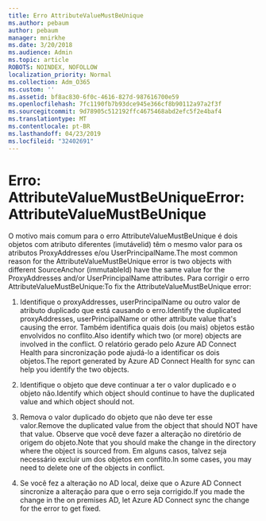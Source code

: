 ```yaml
---
title: Erro AttributeValueMustBeUnique
ms.author: pebaum
author: pebaum
manager: mnirkhe
ms.date: 3/20/2018
ms.audience: Admin
ms.topic: article
ROBOTS: NOINDEX, NOFOLLOW
localization_priority: Normal
ms.collection: Adm_O365
ms.custom: ''
ms.assetid: bf8ac830-6f0c-4616-827d-987616700e59
ms.openlocfilehash: 7fc1190fb7b93dce945e366cf8b90112a97a2f3f
ms.sourcegitcommit: 9d78905c512192ffc4675468abd2efc5f2e4baf4
ms.translationtype: MT
ms.contentlocale: pt-BR
ms.lasthandoff: 04/23/2019
ms.locfileid: "32402691"
---
```

# <a name="error-attributevaluemustbeunique"></a><span data-ttu-id="1468d-102">Erro: AttributeValueMustBeUnique</span><span class="sxs-lookup"><span data-stu-id="1468d-102">Error: AttributeValueMustBeUnique</span></span>

<span data-ttu-id="1468d-103">O motivo mais comum para o erro AttributeValueMustBeUnique é dois objetos com atributo diferentes (imutávelid) têm o mesmo valor para os atributos ProxyAddresses e/ou UserPrincipalName.</span><span class="sxs-lookup"><span data-stu-id="1468d-103">The most common reason for the AttributeValueMustBeUnique error is two objects with different SourceAnchor (immutableId) have the same value for the ProxyAddresses and/or UserPrincipalName attributes.</span></span> <span data-ttu-id="1468d-104">Para corrigir o erro AttributeValueMustBeUnique:</span><span class="sxs-lookup"><span data-stu-id="1468d-104">To fix the AttributeValueMustBeUnique error:</span></span>
  
1. <span data-ttu-id="1468d-105">Identifique o proxyAddresses, userPrincipalName ou outro valor de atributo duplicado que está causando o erro.</span><span class="sxs-lookup"><span data-stu-id="1468d-105">Identify the duplicated proxyAddresses, userPrincipalName or other attribute value that's causing the error.</span></span> <span data-ttu-id="1468d-106">Também identifica quais dois (ou mais) objetos estão envolvidos no conflito.</span><span class="sxs-lookup"><span data-stu-id="1468d-106">Also identify which two (or more) objects are involved in the conflict.</span></span> <span data-ttu-id="1468d-107">O relatório gerado pelo Azure AD Connect Health para sincronização pode ajudá-lo a identificar os dois objetos.</span><span class="sxs-lookup"><span data-stu-id="1468d-107">The report generated by Azure AD Connect Health for sync can help you identify the two objects.</span></span>
    
2. <span data-ttu-id="1468d-108">Identifique o objeto que deve continuar a ter o valor duplicado e o objeto não.</span><span class="sxs-lookup"><span data-stu-id="1468d-108">Identify which object should continue to have the duplicated value and which object should not.</span></span>
    
3. <span data-ttu-id="1468d-109">Remova o valor duplicado do objeto que não deve ter esse valor.</span><span class="sxs-lookup"><span data-stu-id="1468d-109">Remove the duplicated value from the object that should NOT have that value.</span></span> <span data-ttu-id="1468d-110">Observe que você deve fazer a alteração no diretório de origem do objeto.</span><span class="sxs-lookup"><span data-stu-id="1468d-110">Note that you should make the change in the directory where the object is sourced from.</span></span> <span data-ttu-id="1468d-111">Em alguns casos, talvez seja necessário excluir um dos objetos em conflito.</span><span class="sxs-lookup"><span data-stu-id="1468d-111">In some cases, you may need to delete one of the objects in conflict.</span></span>
    
4. <span data-ttu-id="1468d-112">Se você fez a alteração no AD local, deixe que o Azure AD Connect sincronize a alteração para que o erro seja corrigido.</span><span class="sxs-lookup"><span data-stu-id="1468d-112">If you made the change in the on premises AD, let Azure AD Connect sync the change for the error to get fixed.</span></span>
    

